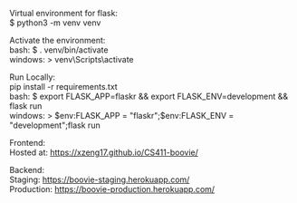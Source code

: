 Virtual environment for flask:      
$ python3 -m venv venv      

Activate the environment:       
bash: $ . venv/bin/activate       
windows: > venv\Scripts\activate     

Run Locally:   
pip install -r requirements.txt          
bash: $ export FLASK_APP=flaskr && export FLASK_ENV=development && flask run      
windows: > $env:FLASK_APP = "flaskr";$env:FLASK_ENV = "development";flask run        

Frontend:       
Hosted at: https://xzeng17.github.io/CS411-boovie/      

Backend:        
Staging: https://boovie-staging.herokuapp.com/      
Production: https://boovie-production.herokuapp.com/        